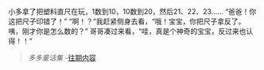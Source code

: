小多拿了把塑料直尺在玩，1数到10，10数到20，然后21、22、23……
“爸爸！你这把尺子印错了！”
“啊！？”我赶紧侧身去看，“哦！宝宝，你把尺子拿反了。咦，刚才你是怎么数的？”
哥哥凑过来看，“哇，真是个神奇的宝宝，反过来也认得！！”

>*多多童话集* -[往期内容](http://www.jianshu.com/notebooks/6723693/latest)
